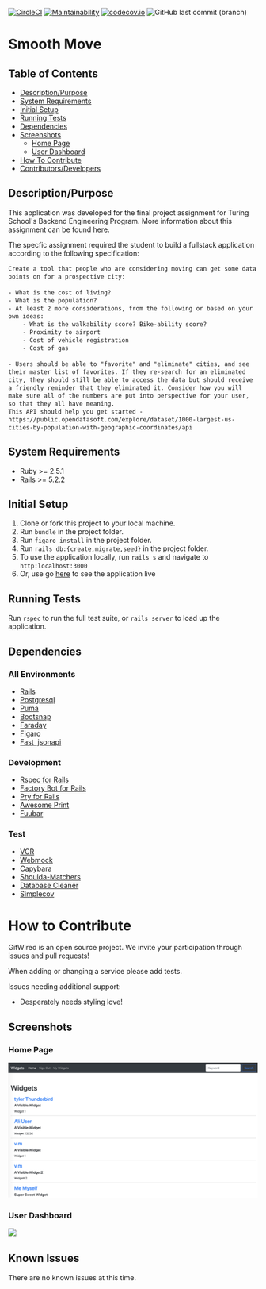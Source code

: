<!-- [![ruby](https://img.shields.io/badge/ruby-v2.4.1-red.svg)](https://www.ruby-lang.org/en/)
[![rails](https://img.shields.io/badge/rails-v5.2.2-orange.svg)](https://rubyonrails.org/) -->
[![CircleCI](https://circleci.com/gh/hbellows/smooth_move.svg?style=svg)](https://circleci.com/gh/hbellows/smooth_move)
[![Maintainability](https://api.codeclimate.com/v1/badges/62d8a795fc71cc751823/maintainability)](https://codeclimate.com/github/hbellows/smooth_move/maintainability)
[![codecov.io](https://codecov.io/gh/hbellows/smooth_move/branch/master/graph/badge.svg)](https://codecov.io/gh/hbellows/smooth_move)
![GitHub last commit (branch)](https://img.shields.io/github/last-commit/hbellows/smooth_move/master.svg)

# Smooth Move


## Table of Contents

* [Description/Purpose](#descriptionpurpose)
* [System Requirements](#system-requirements)
* [Initial Setup](#initial-setup)
* [Running Tests](#running-tests)
* [Dependencies](#dependencies)
* [Screenshots](#screenshots)
    * [Home Page](#home-page)
    * [User Dashboard](#user-dashboard)
* [How To Contribute](#how-to-contribute)
* [Contributors/Developers](#contributorsdevelopers)

## Description/Purpose
This application was developed for the final project assignment for Turing School's Backend Engineering Program.  More information about this assignment can be found [here](http://backend.turing.io/module4/projects/take_home_challenge/take_home_challenge_spec).

The specfic assignment required the student to build a fullstack application according to the following specification:
```
Create a tool that people who are considering moving can get some data points on for a prospective city:

- What is the cost of living?
- What is the population? 
- At least 2 more considerations, from the following or based on your own ideas:
    - What is the walkability score? Bike-ability score?
    - Proximity to airport
    - Cost of vehicle registration
    - Cost of gas

- Users should be able to "favorite" and "eliminate" cities, and see their master list of favorites. If they re-search for an eliminated city, they should still be able to access the data but should receive a friendly reminder that they eliminated it. Consider how you will make sure all of the numbers are put into perspective for your user, so that they all have meaning. 
This API should help you get started - https://public.opendatasoft.com/explore/dataset/1000-largest-us-cities-by-population-with-geographic-coordinates/api
```


## System Requirements
 - Ruby >= 2.5.1
 - Rails >= 5.2.2


## Initial Setup
1. Clone or fork this project to your local machine.
2. Run `bundle` in the project folder.
3. Run `figaro install` in the project folder.
4. Run `rails db:{create,migrate,seed}` in the project folder.
5. To use the application locally, run `rails s` and navigate to `http:localhost:3000`
6. Or, use go [here]() to see the application live

## Running Tests
Run `rspec` to run the full test suite, or `rails server` to load up the application.
## Dependencies

 ### All Environments
 - [Rails](https://guides.rubyonrails.org/)
 - [Postgresql](https://www.postgresql.org/)
 - [Puma](https://github.com/puma/puma)
 - [Bootsnap](https://github.com/Shopify/bootsnap)
 - [Faraday](https://github.com/lostisland/faraday)
 - [Figaro](https://github.com/laserlemon/figaro)
 - [Fast_jsonapi](https://github.com/Netflix/fast_jsonapi)
 ### Development
 - [Rspec for Rails](https://github.com/rspec/rspec-rails)
 - [Factory Bot for Rails](https://github.com/thoughtbot/factory_bot_rails)
 - [Pry for Rails](https://github.com/rweng/pry-rails)
 - [Awesome Print](https://github.com/awesome-print/awesome_print)
 - [Fuubar](https://github.com/thekompanee/fuubar)
 ### Test
 - [VCR](https://github.com/vcr/vcr)
 - [Webmock](https://github.com/bblimke/webmock)
 - [Capybara](https://github.com/teamcapybara/capybara)
 - [Shoulda-Matchers](https://github.com/thoughtbot/shoulda-matchers)
 - [Database Cleaner](https://github.com/DatabaseCleaner/database_cleaner)
 - [Simplecov](https://github.com/colszowka/simplecov)
  

# How to Contribute
GitWired is an open source project. We invite your participation through issues and pull requests! 

When adding or changing a service please add tests.

Issues needing additional support:
- Desperately needs styling love!

## Screenshots

### Home Page

<img src="./screenshots/home_view.png">


### User Dashboard

<img src="./screenshots/user_dashboard.png">

## Known Issues
There are no known issues at this time.